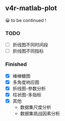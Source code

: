 ## v4r-matlab-plot

😀 to be continued !

### TODO

- [ ] 折线图不同时间段
- [ ] 折线图不同指标

### Finished

- [x] 棒棒糖图
- [x] 多角度响应图
- [x] 折线图-参数分析
- [x] 柱状图-多指标
- [x] 其他
  - 数据集尺度分析
  - 数据集挑战因素分析